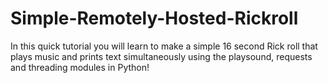 # Simple-Remotely-Hosted-Rickroll
In this quick tutorial you will learn to make a simple 16 second Rick roll that plays music and prints text simultaneously using the playsound, requests and threading modules in Python!
